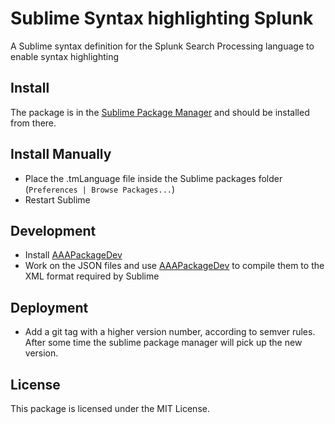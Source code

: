 # Sublime Syntax highlighting Splunk
A Sublime syntax definition for the Splunk Search Processing language to enable syntax highlighting

## Install
The package is in the [Sublime Package Manager](https://sublime.wbond.net/packages/Splunk%20Syntax) and should be installed from there.

## Install Manually
* Place the .tmLanguage file inside the Sublime packages folder (`Preferences | Browse Packages...`)
* Restart Sublime

## Development
* Install [AAAPackageDev](https://github.com/SublimeText/AAAPackageDev)
* Work on the JSON files and use [AAAPackageDev](https://github.com/SublimeText/AAAPackageDev) to compile them to the XML format required by Sublime

## Deployment
* Add a git tag with a higher version number, according to semver rules. After some time the sublime package manager will pick up the new version. 

## License
This package is licensed under the MIT License.
